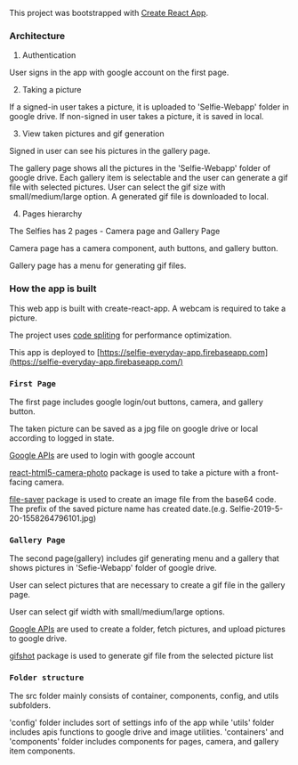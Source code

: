 This project was bootstrapped with [Create React App](https://github.com/facebook/create-react-app).

### Architecture

1. Authentication

User signs in the app with google account on the first page.

2. Taking a picture

If a signed-in user takes a picture, it is uploaded to 'Selfie-Webapp' folder in google drive.
If non-signed in user takes a picture, it is saved in local.

3. View taken pictures and gif generation

Signed in user can see his pictures in the gallery page.

The gallery page shows all the pictures in the 'Selfie-Webapp' folder of google drive.
Each gallery item is selectable and the user can generate a gif file with selected pictures.
User can select the gif size with small/medium/large option.
A generated gif file is downloaded to local.

4. Pages hierarchy

The Selfies has 2 pages - Camera page and Gallery Page

Camera page has a camera component, auth buttons, and gallery button.

Gallery page has a menu for generating gif files.

### How the app is built

This web app is built with create-react-app. A webcam is required to take a picture.

The project uses [code spliting](https://reactjs.org/docs/code-splitting.html) for performance optimization.

This app is deployed to [https://selfie-everyday-app.firebaseapp.com](https://selfie-everyday-app.firebaseapp.com/)

### `First Page`

The first page includes google login/out buttons, camera, and gallery button.

The taken picture can be saved as a jpg file on google drive or local according to logged in state.

[Google APIs](https://developers.google.com/drive/api/v3/about-auth) are used to login with google account

[react-html5-camera-photo](https://www.npmjs.com/package/react-html5-camera-photo) package is used to take a picture with a front-facing camera.

[file-saver](https://www.npmjs.com/package/file-saver) package is used to create an image file from the base64 code.
The prefix of the saved picture name has created date.(e.g. Selfie-2019-5-20-1558264796101.jpg)

### `Gallery Page`

The second page(gallery) includes gif generating menu and a gallery that shows pictures in 'Sefie-Webapp' folder of google drive.

User can select pictures that are necessary to create a gif file in the gallery page.

User can select gif width with small/medium/large options.

[Google APIs](https://developers.google.com/drive/api/v3/about-files) are used to create a folder, fetch pictures, and upload pictures to google drive.

[gifshot](https://www.npmjs.com/package/gifshot) package is used to generate gif file from the selected picture list

### `Folder structure`

The src folder mainly consists of container, components, config, and utils subfolders.

'config' folder includes sort of settings info of the app while 'utils' folder includes apis functions to google drive and image utilities. 'containers' and 'components' folder includes components for pages, camera, and gallery item components.

